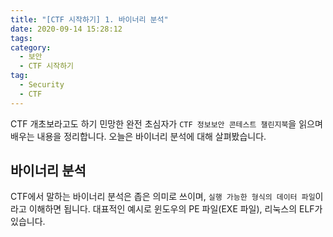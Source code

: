 ```yaml
---
title: "[CTF 시작하기] 1. 바이너리 분석"
date: 2020-09-14 15:28:12
tags:
category:
  - 보안
  - CTF 시작하기
tag:
  - Security
  - CTF
---
```


CTF 개초보라고도 하기 민망한 완전 초심자가 `CTF 정보보안 콘테스트 챌린지북`을 읽으며 배우는 내용을 정리합니다.
오늘은 바이너리 분석에 대해 살펴봤습니다.

<!-- more -->

## 바이너리 분석

CTF에서 말하는 바이너리 분석은 좁은 의미로 쓰이며, `실행 가능한 형식의 데이터 파일`이라고 이해하면 됩니다.
대표적인 예시로 윈도우의 PE 파일(EXE 파일), 리눅스의 ELF가 있습니다.
